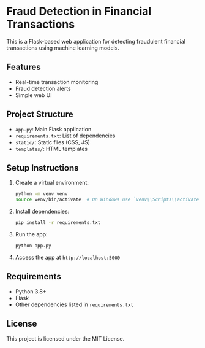 # Fraud Detection in Financial Transactions

This is a Flask-based web application for detecting fraudulent financial transactions using machine learning models.

## Features

- Real-time transaction monitoring
- Fraud detection alerts
- Simple web UI

## Project Structure

- `app.py`: Main Flask application
- `requirements.txt`: List of dependencies
- `static/`: Static files (CSS, JS)
- `templates/`: HTML templates

## Setup Instructions

1. Create a virtual environment:
   ```bash
   python -m venv venv
   source venv/bin/activate  # On Windows use `venv\\Scripts\\activate`
   ```

2. Install dependencies:
   ```bash
   pip install -r requirements.txt
   ```

3. Run the app:
   ```bash
   python app.py
   ```

4. Access the app at `http://localhost:5000`

## Requirements

- Python 3.8+
- Flask
- Other dependencies listed in `requirements.txt`

## License

This project is licensed under the MIT License. 